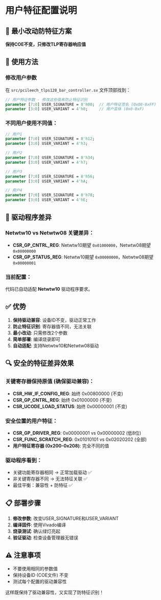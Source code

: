 # 用户特征配置说明

## 🎯 **最小改动防特征方案**

**保持COE不变，只修改TLP寄存器响应值**

## 🔧 **使用方法**

### 修改用户参数
在 `src/pcileech_tlps128_bar_controller.sv` 文件顶部找到：

```systemverilog
// 用户特征参数 - 修改这些值来防止特征识别
parameter [7:0] USER_SIGNATURE = 8'h00;  // 用户特征签名 (0x00-0xFF)
parameter [3:0] USER_VARIANT = 4'h0;     // 用户变体 (0x0-0xF)
```

### 不同用户使用不同值：

```systemverilog
// 用户1
parameter [7:0] USER_SIGNATURE = 8'h12;
parameter [3:0] USER_VARIANT = 4'h3;

// 用户2  
parameter [7:0] USER_SIGNATURE = 8'h34;
parameter [3:0] USER_VARIANT = 4'h7;

// 用户3
parameter [7:0] USER_SIGNATURE = 8'h56;
parameter [3:0] USER_VARIANT = 4'hA;

// 用户4
parameter [7:0] USER_SIGNATURE = 8'h78;
parameter [3:0] USER_VARIANT = 4'hE;
```

## 🔄 **驱动程序差异**

### Netwtw10 vs Netwtw08 关键差异：
- **CSR_GP_CNTRL_REG**: Netwtw10期望 `0x01000000`，Netwtw08期望 `0x08000000`
- **CSR_GP_STATUS_REG**: Netwtw10期望 `0x00000000`，Netwtw08期望 `0x00000001`

### 当前配置：
代码已自动适配 **Netwtw10** 驱动程序要求。

## ✅ **优势**

1. **保持驱动兼容**: 设备ID不变，驱动正常工作
2. **防止特征识别**: 寄存器值不同，无法关联
3. **最小改动**: 只需修改2个参数
4. **简单部署**: 编译烧录即可
5. **自动适配**: 支持Netwtw10和Netwtw08驱动

## 🔍 **安全的特征差异效果**

### 关键寄存器保持原值 (确保驱动兼容)：
- **CSR_HW_IF_CONFIG_REG**: 始终 0x00800000 (不变)
- **CSR_GP_CNTRL_REG**: 始终 0x01000000 (不变)
- **CSR_UCODE_LOAD_STATUS**: 始终 0x00000001 (不变)

### 安全位置的用户特征：
- **CSR_GP_DRIVER_REG**: 0x00000001 vs 0x00000002 (低8位)
- **CSR_FUNC_SCRATCH_REG**: 0x01010101 vs 0x02020202 (全部)
- **用户特征寄存器 (0x200-0x208)**: 完全不同的值

### 驱动程序看到：
- 关键功能寄存器相同 → 正常加载驱动 ✅
- 非关键寄存器不同 → 无法特征关联 ✅
- 最佳平衡：兼容性 + 防特征 ✅

## 📋 **部署步骤**

1. **修改参数**: 改变USER_SIGNATURE和USER_VARIANT
2. **编译固件**: 使用Vivado编译
3. **烧录测试**: 确认绿灯亮起
4. **验证驱动**: 检查设备管理器无错误

## ⚠️ **注意事项**

- 不要使用相同的参数值
- 保持设备ID (COE文件) 不变
- 测试每个配置的驱动兼容性

这样既保持了驱动兼容性，又实现了防特征识别！
